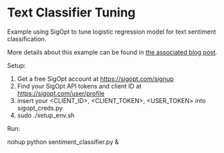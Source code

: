 # Text Classifier Tuning

Example using SigOpt to tune logistic regression model for text sentiment classification.

More details about this example can be found in [the associated blog post](http://blog.sigopt.com/post/111903668663/tuning-machine-learning-models).

Setup:

1. Get a free SigOpt account at https://sigopt.com/signup
2. Find your SigOpt API tokens and client ID at https://sigopt.com/user/profile
3. insert your \<CLIENT_ID\>, \<CLIENT_TOKEN\>, \<USER_TOKEN\> into sigopt_creds.py
4. sudo ./setup_env.sh

Run:

nohup python sentiment_classifier.py &
